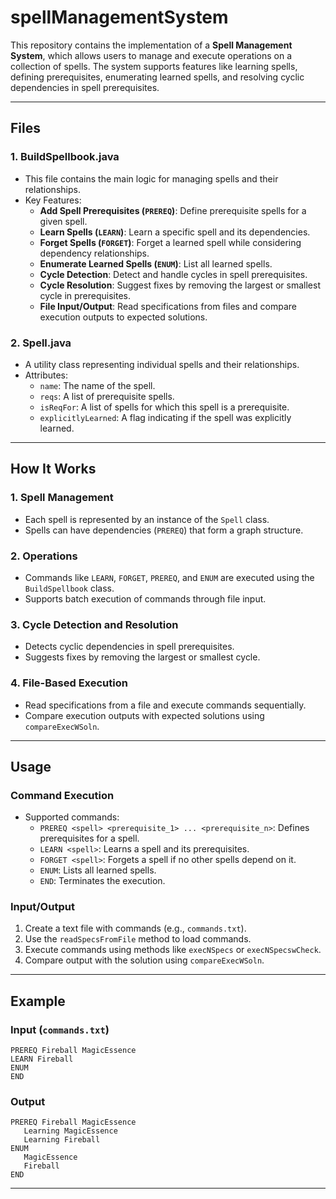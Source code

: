 # spellManagementSystem

This repository contains the implementation of a **Spell Management System**, which allows users to manage and execute operations on a collection of spells. The system supports features like learning spells, defining prerequisites, enumerating learned spells, and resolving cyclic dependencies in spell prerequisites.

---

## Files

### 1. **BuildSpellbook.java**
- This file contains the main logic for managing spells and their relationships.
- Key Features:
  - **Add Spell Prerequisites (`PREREQ`)**: Define prerequisite spells for a given spell.
  - **Learn Spells (`LEARN`)**: Learn a specific spell and its dependencies.
  - **Forget Spells (`FORGET`)**: Forget a learned spell while considering dependency relationships.
  - **Enumerate Learned Spells (`ENUM`)**: List all learned spells.
  - **Cycle Detection**: Detect and handle cycles in spell prerequisites.
  - **Cycle Resolution**: Suggest fixes by removing the largest or smallest cycle in prerequisites.
  - **File Input/Output**: Read specifications from files and compare execution outputs to expected solutions.

### 2. **Spell.java**
- A utility class representing individual spells and their relationships.
- Attributes:
  - `name`: The name of the spell.
  - `reqs`: A list of prerequisite spells.
  - `isReqFor`: A list of spells for which this spell is a prerequisite.
  - `explicitlyLearned`: A flag indicating if the spell was explicitly learned.

---

## How It Works

### 1. **Spell Management**
   - Each spell is represented by an instance of the `Spell` class.
   - Spells can have dependencies (`PREREQ`) that form a graph structure.

### 2. **Operations**
   - Commands like `LEARN`, `FORGET`, `PREREQ`, and `ENUM` are executed using the `BuildSpellbook` class.
   - Supports batch execution of commands through file input.

### 3. **Cycle Detection and Resolution**
   - Detects cyclic dependencies in spell prerequisites.
   - Suggests fixes by removing the largest or smallest cycle.

### 4. **File-Based Execution**
   - Read specifications from a file and execute commands sequentially.
   - Compare execution outputs with expected solutions using `compareExecWSoln`.

---

## Usage

### Command Execution
- Supported commands:
  - `PREREQ <spell> <prerequisite_1> ... <prerequisite_n>`: Defines prerequisites for a spell.
  - `LEARN <spell>`: Learns a spell and its prerequisites.
  - `FORGET <spell>`: Forgets a spell if no other spells depend on it.
  - `ENUM`: Lists all learned spells.
  - `END`: Terminates the execution.

### Input/Output
1. Create a text file with commands (e.g., `commands.txt`).
2. Use the `readSpecsFromFile` method to load commands.
3. Execute commands using methods like `execNSpecs` or `execNSpecswCheck`.
4. Compare output with the solution using `compareExecWSoln`.

---

## Example

### Input (`commands.txt`)
```
PREREQ Fireball MagicEssence
LEARN Fireball
ENUM
END
```

### Output
```
PREREQ Fireball MagicEssence
   Learning MagicEssence
   Learning Fireball
ENUM
   MagicEssence
   Fireball
END
```

---
